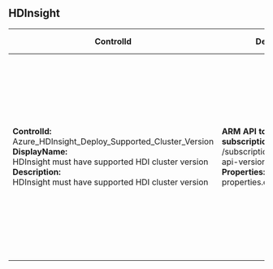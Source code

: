 ## HDInsight

| ControlId | Dependent Azure API(s) and Properties | Control spec |
|-----------|-------------------------------------|------------------|
| <b>ControlId:</b><br>Azure_HDInsight_Deploy_Supported_Cluster_Version<br><b>DisplayName:</b><br>HDInsight must have supported HDI cluster version<br><b>Description: </b><br> HDInsight must have supported HDI cluster version |<b> ARM API to lists all the HDInsight clusters under the subscription. </b> </br> /subscriptions/{0}/providers/Microsoft.HDInsight/clusters? <br> api-version=2018-06-01-preview <br><b>Properties:</b><br> properties.clusterVersion | <b>Passed: </b><br> Cluster version is greater or equal to minimum required version (e.g. 3.6.0). <br><b>Failed: </b><br> Cluster version is less than minimum required version. |
